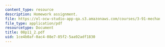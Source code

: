 ```yaml
---
content_type: resource
description: Homework assignment.
file: https://ol-ocw-studio-app-qa.s3.amazonaws.com/courses/3-91-mechanical-behavior-of-plastics-spring-2007/1ce4b0af0ac408e785f25aa92adf1830_08p11_2.pdf
file_type: application/pdf
resourcetype: Document
title: 08p11_2.pdf
uid: 1ce4b0af-0ac4-08e7-85f2-5aa92adf1830
---
```

